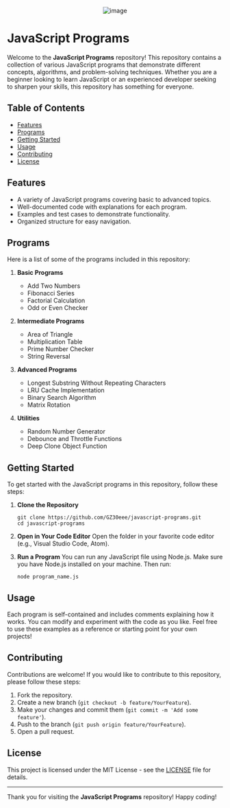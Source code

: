 <p align="center">
    <img src="https://github.com/user-attachments/assets/5d8e29a4-7fb0-411c-8240-9b3a87df68c9" alt="image" />
</p>

# JavaScript Programs

Welcome to the **JavaScript Programs** repository! This repository contains a collection of various JavaScript programs that demonstrate different concepts, algorithms, and problem-solving techniques. Whether you are a beginner looking to learn JavaScript or an experienced developer seeking to sharpen your skills, this repository has something for everyone.

## Table of Contents

- [Features](#features)
- [Programs](#programs)
- [Getting Started](#getting-started)
- [Usage](#usage)
- [Contributing](#contributing)
- [License](#license)

## Features

- A variety of JavaScript programs covering basic to advanced topics.
- Well-documented code with explanations for each program.
- Examples and test cases to demonstrate functionality.
- Organized structure for easy navigation.

## Programs

Here is a list of some of the programs included in this repository:

1. **Basic Programs**
   - Add Two Numbers
   - Fibonacci Series
   - Factorial Calculation
   - Odd or Even Checker

2. **Intermediate Programs**
   - Area of Triangle
   - Multiplication Table
   - Prime Number Checker
   - String Reversal

3. **Advanced Programs**
   - Longest Substring Without Repeating Characters
   - LRU Cache Implementation
   - Binary Search Algorithm
   - Matrix Rotation

4. **Utilities**
   - Random Number Generator
   - Debounce and Throttle Functions
   - Deep Clone Object Function

## Getting Started

To get started with the JavaScript programs in this repository, follow these steps:

1. **Clone the Repository**
   ```
   git clone https://github.com/GZ30eee/javascript-programs.git
   cd javascript-programs
   ```

2. **Open in Your Code Editor**
   Open the folder in your favorite code editor (e.g., Visual Studio Code, Atom).

3. **Run a Program**
   You can run any JavaScript file using Node.js. Make sure you have Node.js installed on your machine. Then run:
   ```
   node program_name.js
   ```

## Usage

Each program is self-contained and includes comments explaining how it works. You can modify and experiment with the code as you like. Feel free to use these examples as a reference or starting point for your own projects!

## Contributing

Contributions are welcome! If you would like to contribute to this repository, please follow these steps:

1. Fork the repository.
2. Create a new branch (`git checkout -b feature/YourFeature`).
3. Make your changes and commit them (`git commit -m 'Add some feature'`).
4. Push to the branch (`git push origin feature/YourFeature`).
5. Open a pull request.

## License

This project is licensed under the MIT License - see the [LICENSE](LICENSE) file for details.

---

Thank you for visiting the **JavaScript Programs** repository! Happy coding!
